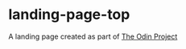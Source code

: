 # landing-page-top

A landing page created as part of [The Odin Project](https://www.theodinproject.com/lessons/foundations-landing-page)
